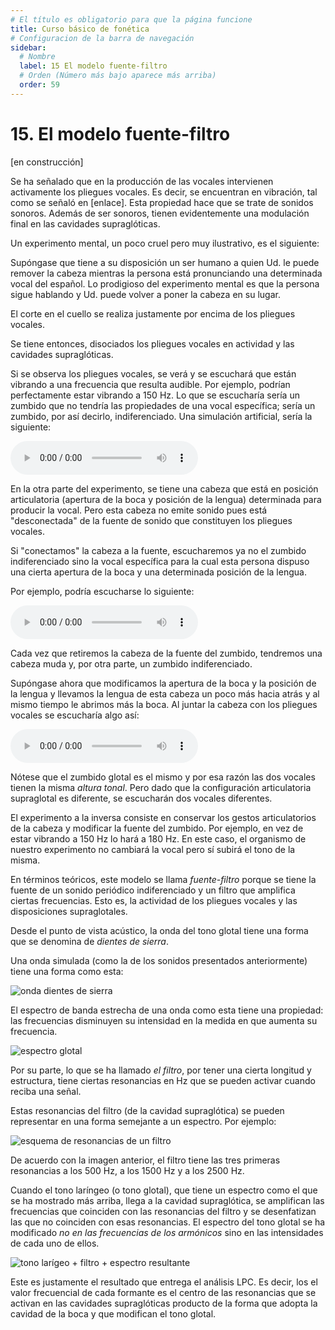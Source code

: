 ```yaml
---
# El título es obligatorio para que la página funcione
title: Curso básico de fonética
# Configuracion de la barra de navegación
sidebar:
  # Nombre
  label: 15 El modelo fuente-filtro
  # Orden (Número más bajo aparece más arriba)
  order: 59
---
```

# 15. El modelo fuente-filtro


[en construcción]

Se ha señalado que en la producción de las vocales intervienen activamente los pliegues vocales. Es decir, se encuentran en vibración, tal como se señaló en [enlace]. Esta propiedad hace que se trate de sonidos sonoros. Además de ser sonoros, tienen evidentemente una modulación final en las cavidades supraglóticas.

Un experimento mental, un poco cruel pero muy ilustrativo, es el siguiente:

Supóngase que tiene a su disposición un ser humano a quien Ud. le puede remover la cabeza mientras la persona está pronunciando una determinada vocal del español. Lo prodigioso del experimento mental es que la persona sigue hablando y Ud. puede volver a poner la cabeza en su lugar.

El corte en el cuello se realiza justamente por encima de los pliegues vocales.

Se tiene entonces, disociados los pliegues vocales en actividad y las cavidades supraglóticas.

Si se observa los pliegues vocales, se verá y se escuchará que están vibrando a una frecuencia que resulta audible. Por ejemplo, podrían perfectamente estar vibrando a 150 Hz. Lo que se escucharía sería un zumbido que no tendría las propiedades de una vocal específica; sería un zumbido, por así decirlo, indiferenciado. Una simulación artificial, sería la siguiente:

<audio controls src="/sonidos/tono_glotal_150_Hz.mp3"></audio>

En la otra parte del experimento, se tiene una cabeza que está en posición articulatoria (apertura de la boca y posición de la lengua) determinada para producir la vocal. Pero esta cabeza no emite sonido pues está "desconectada" de la fuente de sonido que constituyen los pliegues vocales.

Si "conectamos" la cabeza a la fuente, escucharemos ya no el zumbido indiferenciado sino la vocal específica para la cual esta persona dispuso una cierta apertura de la boca y una determinada posición de la lengua.

Por ejemplo, podría escucharse lo siguiente:

<audio controls src="/sonidos/i_artificial_150_Hz.mp3"></audio>

Cada vez que retiremos la cabeza de la fuente del zumbido, tendremos una cabeza muda y, por otra parte, un zumbido indiferenciado.

Supóngase ahora que modificamos la apertura de la boca y la posición de la lengua y llevamos la lengua de esta cabeza un poco más hacia atrás y al mismo tiempo le abrimos más la boca. Al juntar la cabeza con los pliegues vocales se escucharía algo así:

<audio controls src="/sonidos/e_artificial_150_Hz.mp3"></audio>

Nótese que el zumbido glotal es el mismo y por esa razón las dos vocales tienen la misma *altura tonal*. Pero dado que la configuración articulatoria supraglotal es diferente, se escucharán dos vocales diferentes.

El experimento a la inversa consiste en conservar los gestos articulatorios de la cabeza y modificar la fuente del zumbido. Por ejemplo, en vez de estar vibrando a 150 Hz lo hará a 180 Hz. En este caso, el organismo de nuestro experimento no cambiará la vocal pero sí subirá el tono de la misma.



En términos teóricos, este modelo se llama *fuente-filtro* porque se tiene la fuente de un sonido periódico indiferenciado y un filtro que amplifica ciertas frecuencias. Esto es, la actividad de los pliegues vocales y las disposiciones supraglotales.

Desde el punto de vista acústico, la onda del tono glotal tiene una forma que se denomina de *dientes de sierra*.

Una onda simulada (como la de los sonidos presentados anteriormente) tiene una forma como esta:

![onda dientes de sierra](/imagenes/onda_dientes_de_sierra.png)

El espectro de banda estrecha de una onda como esta tiene una propiedad: las frecuencias disminuyen su intensidad en la medida en que aumenta su frecuencia.

![espectro glotal](/imagenes/espectro_onda_dientes_de_sierra.png)

Por su parte, lo que se ha llamado *el filtro*, por tener una cierta longitud y estructura, tiene ciertas resonancias en Hz que se pueden activar cuando reciba una señal. 

Estas resonancias del filtro (de la cavidad supraglótica) se pueden representar en una forma semejante a un espectro. Por ejemplo:

![esquema de resonancias de un filtro](/imagenes/filtro_en_teoria_fuente_filtro.png)

De acuerdo con la imagen anterior, el filtro tiene las tres primeras resonancias a los 500 Hz, a los 1500 Hz y a los 2500 Hz.

Cuando el tono laríngeo (o tono glotal), que tiene un espectro como el que se ha mostrado más arriba, llega a la cavidad supraglótica, se amplifican las frecuencias que coinciden con las resonancias del filtro y se desenfatizan las que no coinciden con esas resonancias. El espectro del tono glotal se ha modificado *no en las frecuencias de los armónicos* sino en las intensidades de cada uno de ellos.

![tono larígeo + filtro + espectro resultante](/imagenes/espectro_resultante_TFF.png)

Este es justamente el resultado que entrega el análisis LPC. Es decir, los el valor frecuencial de cada formante es el centro de las resonancias que se activan en las cavidades supraglóticas producto de la forma que adopta la cavidad de la boca y que modifican el tono glotal.






